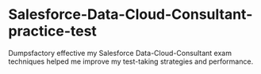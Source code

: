 # Salesforce-Data-Cloud-Consultant-practice-test
Dumpsfactory effective my Salesforce Data-Cloud-Consultant exam techniques helped me improve my test-taking strategies and performance.
